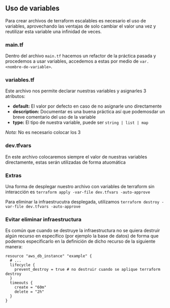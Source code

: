 ## Uso de variables

Para crear archivos de terraform escalables es necesario el uso de variables, aprovechando las ventajas de solo cambiar el valor una vez y reutilizar esta variable una infinidad de veces.

### main.tf

Dentro del archivo `main.tf` hacemos un refactor de la práctica pasada y procedemos a usar variables, accedemos a estas por medio de `var.<nombre-de-variable>`.

### variables.tf

Este archivo nos permite declarar nuestras variables y asignarles 3 atributos:

- **default:** El valor por defecto en caso de no asignarle uno directamente
- **description:** Documentar es una buena práctica así que podemosdar un breve comentario del uso de la variable
- **type:** El tipo de nuestra variable, puede ser `string | list | map`

_Nota:_ No es necesario colocar los 3

### dev.tfvars

En este archivo colocaremos siempre el valor de nuestras variables directamente, estas serán utilizadas de forma atuomática

### Extras

Una forma de desplegar nuestro archivo con variables de terraform sin interacción es `terraform apply -var-file dev.tfvars -auto-approve`

Para eliminar la infraestrucutra desplegada, utilizamos `terraform destroy -var-file dev.tfvars -auto-approve`

### Evitar eliminar infraestructura

Es común que cuando se destruye la infraestructura no se quiera destruir algún recurso en específico (por ejemplo la base de datos) de forma que podemos especificarlo en la definición de dicho recurso de la siguiente manera:

```
resource "aws_db_instance" "example" {
  # ...
  lifecycle {
    prevent_destroy = true # no destruir cuando se aplique terraform destroy
  }
  timeouts {
    create = "60m"
    delete = "2h"
  }
}
```
